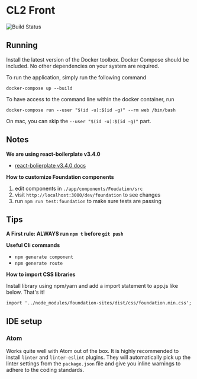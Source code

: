 # CL2 Front

![Build Status](https://codeship.com/projects/8d4a8a10-dfdf-0134-b77a-46a6c2bb70db/status?branch=master)


## Running

Install the latest version of the Docker toolbox. Docker Compose should be included. No other dependencies on your system are required.

To run the application, simply run the following command
```
docker-compose up --build
```

To have access to the command line within the docker container, run
```
docker-compose run --user "$(id -u):$(id -g)" --rm web /bin/bash
```
On mac, you can skip the `--user "$(id -u):$(id -g)"` part.

## Notes

**We are using react-boilerplate v3.4.0**

 * [react-bolierplate v3.4.0 docs](https://github.com/react-boilerplate/react-boilerplate/tree/v3.4.0/docs)


**How to customize Foundation components**

1. edit components in `./app/components/Foudation/src`
2. visit `http://localhost:3000/dev/foundation` to see changes
3. run `npm run test:foundation` to make sure tests are passing

## Tips

**A First rule: ALWAYS run `npm t` before `git push`**

**Useful Cli commands**

* `npm generate component`
* `npm generate route`

**How to import CSS libraries**

Install library using npm/yarn and add a import statement to app.js like below. That's it!

`import '../node_modules/foundation-sites/dist/css/foundation.min.css';`

## IDE setup

### Atom
Works quite well with Atom out of the box. It is highly recommended to install `linter` and `linter-eslint` plugins. They will automatically pick up the linter settings from the `package.json` file and give you inline warnings to adhere to the coding standards.

